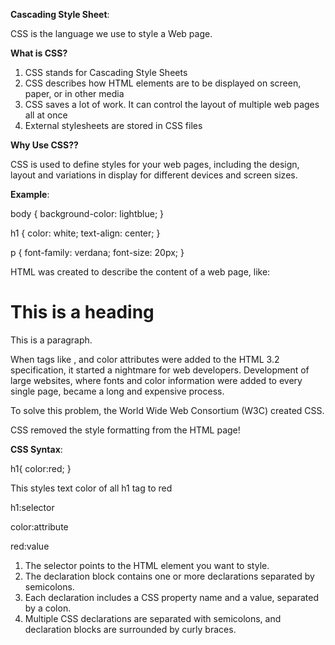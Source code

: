 **Cascading Style Sheet**:

CSS is the language we use to style a Web page.

**What is CSS?**
1. CSS stands for Cascading Style Sheets
2. CSS describes how HTML elements are to be displayed on screen, paper, or in other media
3. CSS saves a lot of work. It can control the layout of multiple web pages all at once
4. External stylesheets are stored in CSS files

**Why Use CSS??**

CSS is used to define styles for your web pages, including the design, layout and variations in display for different devices and screen sizes.

**Example**:

body {
  background-color: lightblue;
}

h1 {
  color: white;
  text-align: center;
}

p {
  font-family: verdana;
  font-size: 20px;
}

HTML was created to describe the content of a web page, like:

<h1>This is a heading</h1>

<p>This is a paragraph.</p>

When tags like <font>, and color attributes were added to the HTML 3.2 specification, it started a nightmare for web developers. Development of large websites, where fonts and color information were added to every single page, became a long and expensive process.

To solve this problem, the World Wide Web Consortium (W3C) created CSS.

CSS removed the style formatting from the HTML page!


**CSS Syntax**:

h1{
    color:red;
}

This styles text color of all h1 tag to red

h1:selector

color:attribute

red:value

1. The selector points to the HTML element you want to style.
2. The declaration block contains one or more declarations separated by semicolons.
3. Each declaration includes a CSS property name and a value, separated by a colon.
4. Multiple CSS declarations are separated with semicolons, and declaration blocks are surrounded by curly braces.


